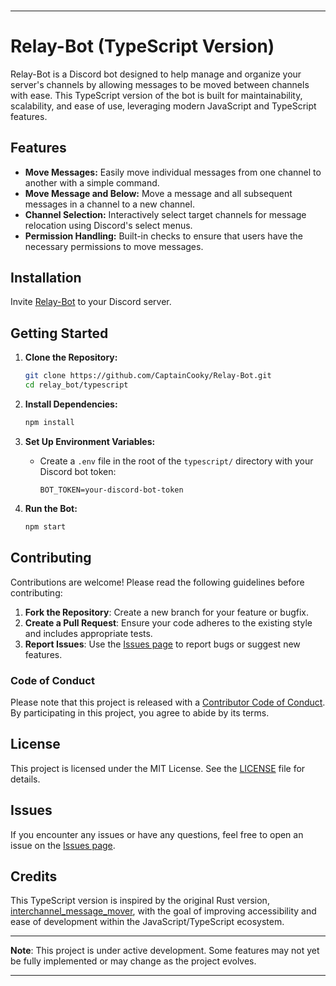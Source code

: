###

---

# Relay-Bot (TypeScript Version)

Relay-Bot is a Discord bot designed to help manage and organize your server's channels by allowing messages to be moved between channels with ease. This TypeScript version of the bot is built for maintainability, scalability, and ease of use, leveraging modern JavaScript and TypeScript features.

## Features

- **Move Messages:** Easily move individual messages from one channel to another with a simple command.
- **Move Message and Below:** Move a message and all subsequent messages in a channel to a new channel.
- **Channel Selection:** Interactively select target channels for message relocation using Discord's select menus.
- **Permission Handling:** Built-in checks to ensure that users have the necessary permissions to move messages.

## Installation

Invite [Relay-Bot](https://discord.com/oauth2/authorize?client_id=1280415057288630282&permissions=2684447744&integration_type=0&scope=bot) to your Discord server.

## Getting Started

1. **Clone the Repository:**

   ```bash
   git clone https://github.com/CaptainCooky/Relay-Bot.git
   cd relay_bot/typescript
   ```

2. **Install Dependencies:**

   ```bash
   npm install
   ```

3. **Set Up Environment Variables:**

   - Create a `.env` file in the root of the `typescript/` directory with your Discord bot token:
     ```
     BOT_TOKEN=your-discord-bot-token
     ```

4. **Run the Bot:**
   ```bash
   npm start
   ```

## Contributing

Contributions are welcome! Please read the following guidelines before contributing:

1. **Fork the Repository**: Create a new branch for your feature or bugfix.
2. **Create a Pull Request**: Ensure your code adheres to the existing style and includes appropriate tests.
3. **Report Issues**: Use the [Issues page](https://github.com/CaptainCooky/Relay-Bot/issues) to report bugs or suggest new features.

### Code of Conduct

Please note that this project is released with a [Contributor Code of Conduct](CODE_OF_CONDUCT.md). By participating in this project, you agree to abide by its terms.

## License

This project is licensed under the MIT License. See the [LICENSE](https://github.com/CaptainCooky/Relay-Bot/blob/main/typescript/LICENSE) file for details.

## Issues

If you encounter any issues or have any questions, feel free to open an issue on the [Issues page](https://github.com/CaptainCooky/Relay-Bot/issues).

## Credits

This TypeScript version is inspired by the original Rust version, [interchannel_message_mover](https://github.com/laralove143/interchannel_message_mover.git), with the goal of improving accessibility and ease of development within the JavaScript/TypeScript ecosystem.

---

**Note**: This project is under active development. Some features may not yet be fully implemented or may change as the project evolves.

---
